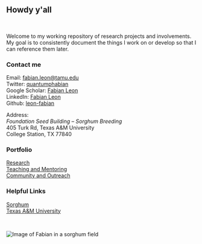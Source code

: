 ## Howdy y'all
<br/>

Welcome to my working repository of research projects and involvements. My goal is to consistently document the things I work on or develop so that I can reference them later.



### Contact me

Email:  fabian.leon@tamu.edu  
Twitter: [quantumphabian](https://twitter.com/QuantumPhabian)  
Google Scholar: [Fabian Leon](https://scholar.google.com/citations?user=RCa1vLoAAAAJ&hl=en)  
LinkedIn: [Fabian Leon](https://www.linkedin.com/in/fabian-leon-019a44111/)   
Github: [leon-fabian](https://github.com/leon-fabian)

Address:  
*Foundation Seed Building – Sorghum Breeding*   
405 Turk Rd, Texas A&M University  
College Station, TX 77840

### Portfolio

[Research](Research.md)  
[Teaching and Mentoring](Mentoring.md)  
[Community and Outreach](Outreach.md) 


### Helpful Links 
[Sorghum](https://www.sorghumcheckoff.com/sorghum-101/)  
[Texas A&M University](https://www.tamu.edu/)  

<br/>

![Image of Fabian in a sorghum field](sorghumportrait.JPG)


